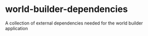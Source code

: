 # world-builder-dependencies
A collection of external dependencies needed for the world builder application
